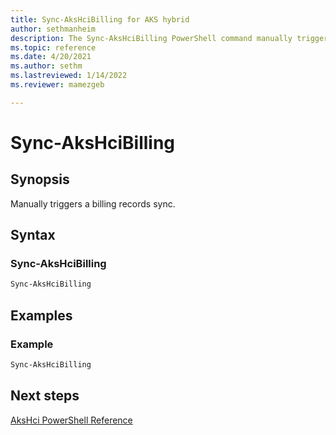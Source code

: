 ```yaml
---
title: Sync-AksHciBilling for AKS hybrid
author: sethmanheim
description: The Sync-AksHciBilling PowerShell command manually triggers a billing records sync 
ms.topic: reference
ms.date: 4/20/2021
ms.author: sethm 
ms.lastreviewed: 1/14/2022
ms.reviewer: mamezgeb

---
```


# Sync-AksHciBilling

## Synopsis

Manually triggers a billing records sync. 

## Syntax

### Sync-AksHciBilling

```powershell
Sync-AksHciBilling
```

## Examples

### Example

```powershell
Sync-AksHciBilling
```

## Next steps

[AksHci PowerShell Reference](index.md)